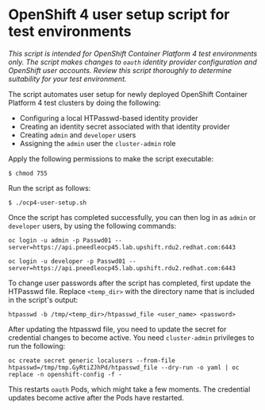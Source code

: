 # OpenShift 4 user setup script for test environments

_This script is intended for OpenShift Container Platform 4 test environments only. The script makes changes to `oauth` identity provider configuration and OpenShift user accounts. Review this script thoroughly to determine suitability for your test environment._

The script automates user setup for newly deployed OpenShift Container Platform 4 test clusters by doing the following:

* Configuring a local HTPasswd-based identity provider
* Creating an identity secret associated with that identity provider
* Creating `admin` and `developer` users
* Assigning the `admin` user the `cluster-admin` role

Apply the following permissions to make the script executable:

~~~
$ chmod 755
~~~

Run the script as follows:

~~~~
$ ./ocp4-user-setup.sh
~~~~

Once the script has completed successfully, you can then log in as `admin` or `developer` users, by using the following commands:

~~~
oc login -u admin -p Passwd01 --server=https://api.pneedleocp45.lab.upshift.rdu2.redhat.com:6443
~~~

~~~
oc login -u developer -p Passwd01 --server=https://api.pneedleocp45.lab.upshift.rdu2.redhat.com:6443
~~~

To change user passwords after the script has completed, first update the HTPasswd file. Replace `<temp_dir>` with the directory name that is included in the script's output:

~~~
htpasswd -b /tmp/<temp_dir>/htpasswd_file <user_name> <password>
~~~

After updating the htpasswd file, you need to update the secret for credential changes to become active. You need `cluster-admin` privileges to run the following:

~~~
oc create secret generic localusers --from-file htpasswd=/tmp/tmp.GyRtiZJhPd/htpasswd_file --dry-run -o yaml | oc replace -n openshift-config -f -
~~~

This restarts `oauth` Pods, which might take a few moments. The credential updates become active after the Pods have restarted.
